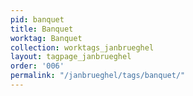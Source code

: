 ```yaml
---
pid: banquet
title: Banquet
worktag: Banquet
collection: worktags_janbrueghel
layout: tagpage_janbrueghel
order: '006'
permalink: "/janbrueghel/tags/banquet/"
---
```

